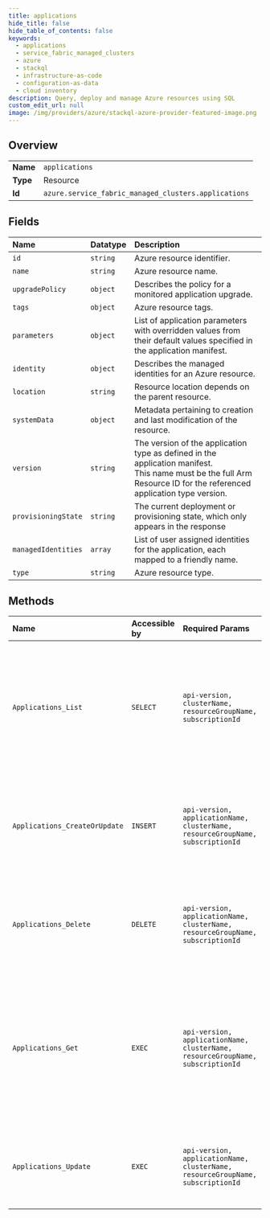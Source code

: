 ```yaml
---
title: applications
hide_title: false
hide_table_of_contents: false
keywords:
  - applications
  - service_fabric_managed_clusters
  - azure    
  - stackql
  - infrastructure-as-code
  - configuration-as-data
  - cloud inventory
description: Query, deploy and manage Azure resources using SQL
custom_edit_url: null
image: /img/providers/azure/stackql-azure-provider-featured-image.png
---
```

  
    

## Overview
<table><tbody>
<tr><td><b>Name</b></td><td><code>applications</code></td></tr>
<tr><td><b>Type</b></td><td>Resource</td></tr>
<tr><td><b>Id</b></td><td><code>azure.service_fabric_managed_clusters.applications</code></td></tr>
</tbody></table>

## Fields
| Name | Datatype | Description |
|:-----|:---------|:------------|
| `id` | `string` | Azure resource identifier. |
| `name` | `string` | Azure resource name. |
| `upgradePolicy` | `object` | Describes the policy for a monitored application upgrade. |
| `tags` | `object` | Azure resource tags. |
| `parameters` | `object` | List of application parameters with overridden values from their default values specified in the application manifest. |
| `identity` | `object` | Describes the managed identities for an Azure resource. |
| `location` | `string` | Resource location depends on the parent resource. |
| `systemData` | `object` | Metadata pertaining to creation and last modification of the resource. |
| `version` | `string` | The version of the application type as defined in the application manifest.<br />This name must be the full Arm Resource ID for the referenced application type version.<br /> |
| `provisioningState` | `string` | The current deployment or provisioning state, which only appears in the response |
| `managedIdentities` | `array` | List of user assigned identities for the application, each mapped to a friendly name. |
| `type` | `string` | Azure resource type. |
## Methods
| Name | Accessible by | Required Params | Description |
|:-----|:--------------|:----------------|:------------|
| `Applications_List` | `SELECT` | `api-version, clusterName, resourceGroupName, subscriptionId` | Gets all managed application resources created or in the process of being created in the Service Fabric cluster resource. |
| `Applications_CreateOrUpdate` | `INSERT` | `api-version, applicationName, clusterName, resourceGroupName, subscriptionId` | Create or update a Service Fabric managed application resource with the specified name. |
| `Applications_Delete` | `DELETE` | `api-version, applicationName, clusterName, resourceGroupName, subscriptionId` | Delete a Service Fabric managed application resource with the specified name. |
| `Applications_Get` | `EXEC` | `api-version, applicationName, clusterName, resourceGroupName, subscriptionId` | Get a Service Fabric managed application resource created or in the process of being created in the Service Fabric cluster resource. |
| `Applications_Update` | `EXEC` | `api-version, applicationName, clusterName, resourceGroupName, subscriptionId` | Updates the tags of an application resource of a given managed cluster. |

